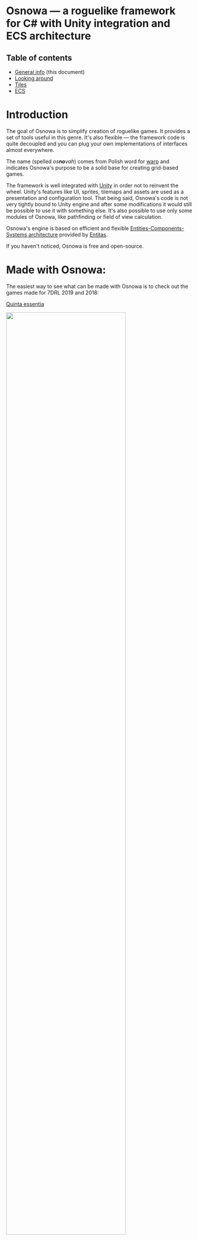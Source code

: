 # Osnowa — a roguelike framework for C# with Unity integration and ECS architecture

## Table of contents
* [General info](https://github.com/azsdaja/Osnowa#introduction) (this document)
* [Looking around](https://github.com/azsdaja/Osnowa/Docs/LookingAround.md)
* [Tiles](https://github.com/azsdaja/Osnowa/Docs/Tiles.md)
* [ECS](https://github.com/azsdaja/Osnowa/Docs/ECS.md)

# Introduction
The goal of Osnowa is to simplify creation of roguelike games. It provides a set of tools useful in this genre. It's also flexible — the framework code is quite decoupled and you can plug your own implementations of interfaces almost everywhere.

The name (spelled _os**no**vah_) comes from Polish word for [warp](https://en.wikipedia.org/wiki/Warp_and_weft) and indicates Osnowa's purpose to be a solid base for creating grid-based games.

The framework is well integrated with [Unity](https://unity.com) in order not to reinvent the wheel. Unity's features like UI, sprites, tilemaps and assets are used as a presentation and configuration tool. That being said, Osnowa's code is not very tightly bound to Unity engine and after some modifications it would still be possible to use it with something else. It's also possible to use only some modules of Osnowa, like pathfinding or field of view calculation.

Osnowa's engine is based on efficient and flexible [Entities-Components-Systems architecture](https://en.wikipedia.org/wiki/Entity_component_system) provided by [Entitas](https://github.com/sschmid/Entitas-CSharp).

If you haven't noticed, Osnowa is free and open-source.

# Made with Osnowa:

The easiest way to see what can be made with Osnowa is to check out the games made for 7DRL 2019 and 2018:

[Quinta essentia](https://pawel-s1.itch.io/quinta-essentia)

<img src="https://img.itch.zone/aW1hZ2UvMzgwNzAzLzE5Mjc1NjkucG5n/original/dXrZq3.png" width=80%/>

[Artifex gladii](https://pawel-s1.itch.io/artifex-gladii)

<img src="https://img.itch.zone/aW1hZ2UvMjMxMjk0LzExMjY1NDQucG5n/original/L7BD8S.png" width=80%/>

# Features
* ECS architecture (using [Entitas](https://github.com/sschmid/Entitas-CSharp),
* pathfinding using JPS and A*,
* Field of View (FOV) calculation,
* utility-based AI basing on pluggable skills which represent coded activities,
* energy-based turn management system (following [Robert Nyström's article](http://journal.stuffwithstuff.com/2014/07/15/a-turn-based-game-loop/)),
* 2D [tilemap](Docs/Tiles.md) with multiple layers integrated with Unity tilemap; auto-generating context-aware RuleTiles,
* fast and memory-efficient flood runs / Dijsktra maps (using [FloodSpill](https://github.com/azsdaja/FloodSpill-CSharp) library),
* map generator (loosely based on [Amit Patel's article](http://www-cs-students.stanford.edu/~amitp/game-programming/polygon-map-generation/)),
* storing game assets like configuration and entity definitions using Unity's [ScriptableObjects](http://minhhh.github.io/posts/understanding-unity-scriptableobject).
* generator of Unity neighbourhood-aware tiles based on prepared tilesheet

Some assets I'm using in the project are:
* open-source tilesets: [DawnLike](https://opengameart.org/comment/60159)
* [Extenject](https://github.com/svermeulen/Extenject) (a Zenject fork) for dependency injection

# State of the project

The framework started its life in 2019 when I realised that after over 1 year of full-time development of my own roguelike game I'm more interested in good architecture and tools than in the game itself. Since then I made decision to publish the good parts of what I've made and make it an open-source project. After a few months of refactoring, polishing and simplifying I reached the current state of the framework where it's ready to be used by the others.

However, **keep in mind it's just the beginning of its public life**. Until now (January 2020) Osnowa hasn't been used by developers other than the author himself. Hopefully it will grow, the documentation will be improved and some problems will be solved. But its future will depend on interest, my free time and contributions of other developers. **Also yours. Engagement in the project will be welcome with open hands.**

The upcoming **[7DRL 2020 challenge](https://itch.io/jam/7drl-challenge-2020)** will be a great occasion to try to make a roguelike with it.

# Getting started

the easiest way to create a new game is to use the full framework with its Unity integration and modify the code of the template game which is attached to the project.


Currently the easiest way for getting familiar with Osnowa is to open the example project built on top of it, look around and get familiar with it. [This instruction](https://github.com/azsdaja/Osnowa/blob/PreparingDocs/Docs/Looking%20around/Looking%20around.md) will guide you around the project.

# How does Osnowa work?
- ...
- it's monster-agnostic; at any moment you can make the player control a different entity; however, at the moment there is no mechanism to resolve the set of actions that given entity can take; each entity, if is controlled by player, can attempt to perform any action that the player could.

# Core concepts
- 

# Packages
- Osnowa.Core - contains the most basic elements of the framework used widely in other packages,
- Osnowa.Context - //to chyba razem z Core?
- Osnowa.AI - //szczątkowe, tylko czynności
- Osnowa.Entities - //szczątkowe
- Osnowa.Fov - a module designated for Field of View calculation,
- Osnowa.Grid - //
- Osnowa.Pathfinding - pathfinding-related stuff
- Osnowa.Rng - provides random generation tool for numbers, positions, time, collection elements etc.
- Osnowa.Tiles - //szczątkowe, Tileset do Example a TilePresenter zarządza kafelkami pod kątem widoczności. Może do FOV?
- Osnowa.Unity - contains implementations of some Osnowa interfaces working with Unity API

- Osnowa.Example - contains classes used by an example game built upon Osnowa

# The tilemap
The tilemap is stored in two-dimensional arrays, one per each layer. Each layer corresponds to one Unity Tilemap object in the scene. Each layer is dedicated for different types of tiles, for example water (seas, lakes, rivers), soil (swamp, sand or well, soil), floor tiles (grass, roads, floors), standing tiles (trees, bushes, barrels, furniture), decoration tiles (fog, flowers etc.). A layer can have exactly one tile at given position. Tile data of a layer is stored in a two-dimensional byte matrix. There is <> class that can update the Unity tilemap according to changes in Osnowa tiles.

# ECS
ECS in Osnowa is handled by _Entitas_ library. It's quite powerful, performant and has good documentation. In short, to create and use a new component with Entitas, you have to:
1. Create a class which implements IComponent interface and defines public fields that represent the component data,
2. In Unity run Entitas code generator from Tools —> Jenny —> Generate. The code must compile for it to work.
3. Now Entitas will regenerate code for using the components. This code if placed in classes named like GameXyzComponent. They are all defining a partial GameEntity class and methods or properties that let you manipulate the component values. See the example:
[przykład z komponentem z dwoma polami, np. energią oraz z logicznym]

# Core components
# GameActions
A GameAction is an object representing a single 

# ScriptableObjects

# AI
# Activities
Activity is an object representing a task that an actor is occupied with at the moment. Each time a turn is given to an actor, it uses its current activity to generate a GameAction that the actor will perform.
# Skills
Osnowa uses utility-based AI. Each actor (an entity having AI component[?]) has a list of Skills defining what he can do. Each skill has a SkillEvaluator, a list of conditions and ActivityCreator. SkillEvaluator calculates the utility score (0.0-1.0 number) of given skill basing on context. When an actor needs to decide what action it should take, it goes through all of the skills it has, chooses the ones which conditions are satisfied, runs their evaluators and chooses the skill that had the highest score. Then, the ActivityCreator is used to create an activity that will be assigned to the actor.

# Game initialization

# Turn management
Turn management in Osnowa is based on the concept presented in _Robert Nyström's article_, similar to energy system in ADOM. In short, entities may have Energy component which indicates their current energy and energy gain per turn (or “segment”). An entity with more than 1.0 energy perform an action that consumes some of it (usually exactly 1.0 which means one typical turn). Then they have to wait unless they regain their energy again.
The class TurnManager handles the game loop. Each time its Update() function is called (it's basically like Update() function of any Unity GameObject), it checks the entities with Energy component, chooses the ones that have more than 1.0 energy and gives them initiative, one by one. An entity with initiative will use it's EntityController to execute an action. If no action is executed (for example because the entity is controlled by player and it's waiting for input or because an animation of its previous action is still running), the initiative will NOT be passed to next entity. The process will be repeated in next Update calls.

# Map generator


# UI
Current UI is a stub. It contains just a few elements. It should be accesed by IUiController or entity's IViewController.
# Message log
Message log is used by 


